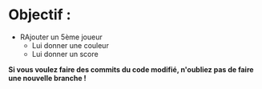 # Objectif : 
* RAjouter un 5ème joueur 
  * Lui donner une couleur
  * Lui donner un score

**Si vous voulez faire des commits du code modifié, n'oubliez pas de faire une nouvelle branche !**